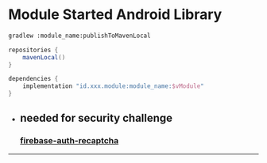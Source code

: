 # Module Started Android Library

```bash
gradlew :module_name:publishToMavenLocal
```

<!-- space -->
<!-- &nbsp; -->

```gradle
repositories {
    mavenLocal()
}

dependencies {
    implementation "id.xxx.module:module_name:$vModule"
}
```

- ## needed for security challenge
  ### [firebase-auth-recaptcha](https://github.com/x-syaifullah-x/firebase-auth-recaptcha)

---